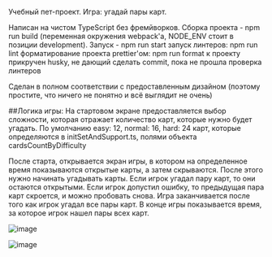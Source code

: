 Учебный пет-проект.
Игра: угадай пары карт.

Написан на чистом TypeScript без фремйворков.
Сборка проекта - npm run build (переменная окружения webpack'a, NODE_ENV стоит в позиции development).
Запуск - npm run start
запуск линтеров: npm run lint
форматирование проекта prettier'ом: npm run format
к проекту прикручен husky, не дающий сделать commit, пока не прошла проверка линтеров

Сделан в полном соответствии с предоставленным дизайном (поэтому простите, что ничего не понятно и всё выглядит не очень)

##Логика игры:
На стартовом экране предоставляется выбор сложности, которая отражает количество карт, которые нужно будет угадать. По умолчанию easy: 12, normal: 16, hard: 24 карт, которые определяются в initSetAndSupport.ts, полями объекта cardsCountByDifficulty

После старта, открывается экран игры, в котором на определенное время показываются открытые карты, а затем скрываются. После этого нужно начинать угадывать карты.
Если игрок угадал пару карт, то они остаются открытыми. Если игрок допустил ошибку, то предыдущая пара карт скроется, и можно пробовать снова. Игра заканчивается после того как игрок угадал все пары карт. В конце игры показывается время, за которое игрок нашел пары всех карт.

![image](https://user-images.githubusercontent.com/102058870/191333048-dd2d0787-9a08-4fe5-8152-530332a5b65d.png)

![image](https://user-images.githubusercontent.com/102058870/191333122-f1e4e3d3-796a-4068-9e31-5bb5bcdc6491.png)
